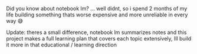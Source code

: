 Did you know about notebook lm? ... well didnt, so i spend 2 months of my life building something thats worse expensive and more unreliable in every way 😅

Update: theres a small difference, notebook lm summarizes notes and this project makes a full learning plan that covers each topic extensively, Ill build it more in that educational / learning direction
